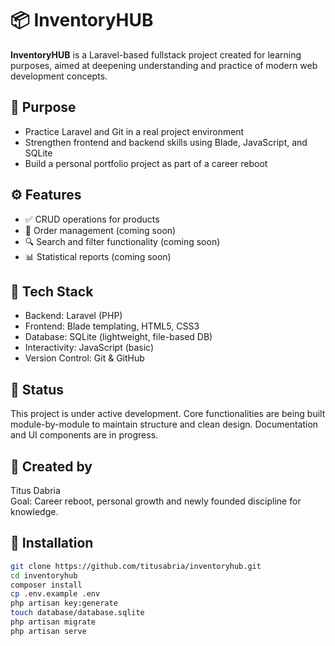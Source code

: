 # 📦 InventoryHUB

**InventoryHUB** is a Laravel-based fullstack project created for learning purposes, aimed at deepening understanding and practice of modern web development concepts.

## 🎯 Purpose

- Practice Laravel and Git in a real project environment
- Strengthen frontend and backend skills using Blade, JavaScript, and SQLite
- Build a personal portfolio project as part of a career reboot

## ⚙️ Features

- ✅ CRUD operations for products
- 🔄 Order management (coming soon)
- 🔍 Search and filter functionality (coming soon)
- 📊 Statistical reports (coming soon)

## 🧪 Tech Stack

- Backend: Laravel (PHP)
- Frontend: Blade templating, HTML5, CSS3
- Database: SQLite (lightweight, file-based DB)
- Interactivity: JavaScript (basic)
- Version Control: Git & GitHub

## 📁 Status

This project is under active development.
Core functionalities are being built module-by-module to maintain structure and clean design.
Documentation and UI components are in progress.

## 👤 Created by

Titus Dabria  
Goal: Career reboot, personal growth and newly founded discipline for knowledge.

## 🚀 Installation

```bash
git clone https://github.com/titusabria/inventoryhub.git
cd inventoryhub
composer install
cp .env.example .env
php artisan key:generate
touch database/database.sqlite
php artisan migrate
php artisan serve